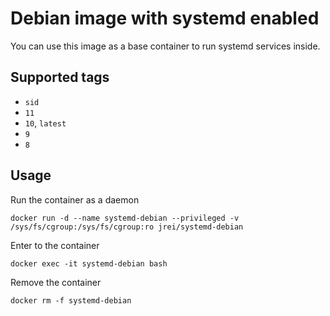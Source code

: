 # Debian image with systemd enabled

You can use this image as a base container to run systemd services inside.

## Supported tags
 - `sid`
 - `11`
 - `10`, `latest`
 - `9`
 - `8`

## Usage

Run the container as a daemon

`docker run -d --name systemd-debian --privileged -v /sys/fs/cgroup:/sys/fs/cgroup:ro jrei/systemd-debian`

Enter to the container

`docker exec -it systemd-debian bash`

Remove the container

`docker rm -f systemd-debian`
